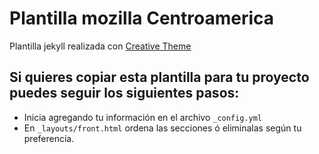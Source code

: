 # Plantilla mozilla Centroamerica

Plantilla jekyll realizada con [Creative Theme](http://startbootstrap.com/template-overviews/creative/)

## Si quieres copiar esta plantilla para tu proyecto puedes seguir los siguientes pasos:

- Inicia agregando tu información en el archivo `_config.yml`
- En `_layouts/front.html` ordena las secciones ó eliminalas según tu preferencia.
